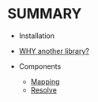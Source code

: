 # SUMMARY

* Installation
* [WHY another library?](docs/why.md)

* Components
  * [Mapping](docs/mapping.md)
  * [Resolve](docs/resolve.md)

